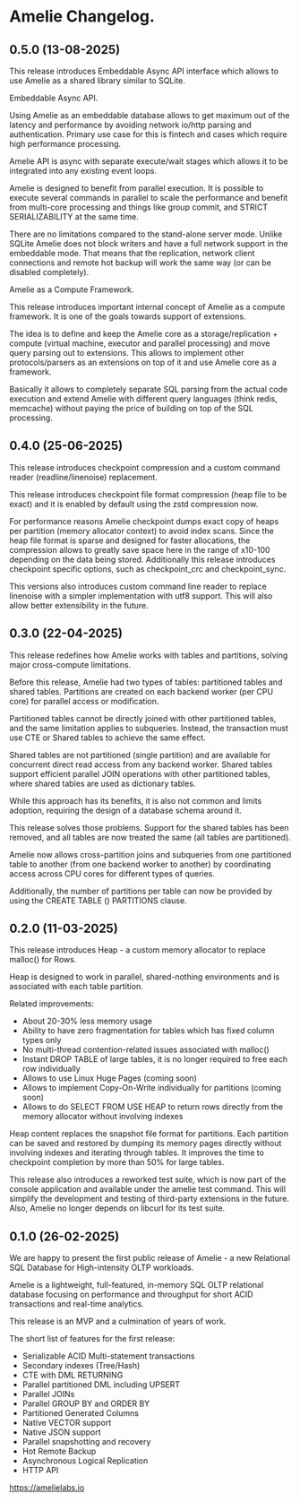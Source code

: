 # Amelie Changelog.

## 0.5.0 (13-08-2025)

This release introduces Embeddable Async API interface which allows to use Amelie as a shared
library similar to SQLite.

Embeddable Async API.

Using Amelie as an embeddable database allows to get maximum out of the latency and performance by
avoiding network io/http parsing and authentication. Primary use case for this is fintech and cases which
require high performance processing.

Amelie API is async with separate execute/wait stages which allows it to be integrated into any existing event loops.

Amelie is designed to benefit from parallel execution. It is possible to execute several commands
in parallel to scale the performance and benefit from multi-core processing and things like group commit,
and STRICT SERIALIZABILITY at the same time.

There are no limitations compared to the stand-alone server mode. Unlike SQLite Amelie does not block
writers and have a full network support in the embeddable mode. That means that the replication, network
client connections and remote hot backup will work the same way (or can be disabled completely).

Amelie as a Compute Framework.

This release introduces important internal concept of Amelie as a compute framework. It is one of the goals
towards support of extensions.

The idea is to define and keep the Amelie core as a storage/replication + compute (virtual machine,
executor and parallel processing) and move query parsing out to extensions. This allows to implement
other protocols/parsers as an extensions on top of it and use Amelie core as a framework.

Basically it allows to completely separate SQL parsing from the actual code execution and extend Amelie
with different query languages (think redis, memcache) without paying the price of building on
top of the SQL processing.

## 0.4.0 (25-06-2025)

This release introduces checkpoint compression and a custom command reader (readline/linenoise) replacement.

This release introduces checkpoint file format compression (heap file to be exact) and it is enabled by default
using the zstd compression now.

For performance reasons Amelie checkpoint dumps exact copy of heaps per partition (memory allocator context) to
avoid index scans. Since the heap file format is sparse and designed for faster allocations, the compression
allows to greatly save space here in the range of x10-100 depending on the data being stored. Additionally this
release introduces checkpoint specific options, such as checkpoint_crc and checkpoint_sync.

This versions also introduces custom command line reader to replace linenoise with a simpler implementation with
utf8 support. This will also allow better extensibility in the future.

## 0.3.0 (22-04-2025)

This release redefines how Amelie works with tables and partitions, solving major cross-compute limitations.

Before this release, Amelie had two types of tables: partitioned tables and shared tables. Partitions are
created on each backend worker (per CPU core) for parallel access or modification.

Partitioned tables cannot be directly joined with other partitioned tables, and the same limitation applies
to subqueries. Instead, the transaction must use CTE or Shared tables to achieve the same effect.

Shared tables are not partitioned (single partition) and are available for concurrent direct read access from any
backend worker. Shared tables support efficient parallel JOIN operations with other partitioned tables,
where shared tables are used as dictionary tables.

While this approach has its benefits, it is also not common and limits adoption, requiring the design of a
database schema around it.

This release solves those problems. Support for the shared tables has been removed, and all tables are
now treated the same (all tables are partitioned).

Amelie now allows cross-partition joins and subqueries from one partitioned table to another
(from one backend worker to another) by coordinating access across CPU cores for different types of queries.

Additionally, the number of partitions per table can now be provided by using the CREATE TABLE () PARTITIONS clause.

## 0.2.0 (11-03-2025)

This release introduces Heap - a custom memory allocator to replace malloc() for Rows.

Heap is designed to work in parallel, shared-nothing environments and is associated with each table partition.

Related improvements:

* About 20-30% less memory usage
* Ability to have zero fragmentation for tables which has fixed column types only
* No multi-thread contention-related issues associated with malloc()
* Instant DROP TABLE of large tables, it is no longer required to free each row individually
* Allows to use Linux Huge Pages (coming soon)
* Allows to implement Copy-On-Write individually for partitions (coming soon)
* Allows to do SELECT FROM USE HEAP to return rows directly from the memory allocator without involving indexes

Heap content replaces the snapshot file format for partitions. Each partition can be saved and restored by
dumping its memory pages directly without involving indexes and iterating through tables. It improves the time
to checkpoint completion by more than 50% for large tables.

This release also introduces a reworked test suite, which is now part of the console application and available
under the amelie test command. This will simplify the development and testing of third-party extensions in
the future. Also, Amelie no longer depends on libcurl for its test suite.

## 0.1.0 (26-02-2025)

We are happy to present the first public release of Amelie - a new Relational SQL Database for High-intensity OLTP workloads.

Amelie is a lightweight, full-featured, in-memory SQL OLTP relational database focusing on performance and throughput for short ACID transactions and real-time analytics.

This release is an MVP and a culmination of years of work.

The short list of features for the first release:

* Serializable ACID Multi-statement transactions
* Secondary indexes (Tree/Hash)
* CTE with DML RETURNING
* Parallel partitioned DML including UPSERT
* Parallel JOINs
* Parallel GROUP BY and ORDER BY
* Partitioned Generated Columns
* Native VECTOR support
* Native JSON support
* Parallel snapshotting and recovery
* Hot Remote Backup
* Asynchronous Logical Replication
* HTTP API

https://amelielabs.io
